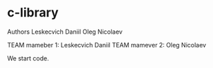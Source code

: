 # c-library

Authors
Leskecvich Daniil
Oleg Nicolaev

TEAM mameber 1: Leskecvich Daniil
TEAM mamever 2: Oleg Nicolaev

We start code.
